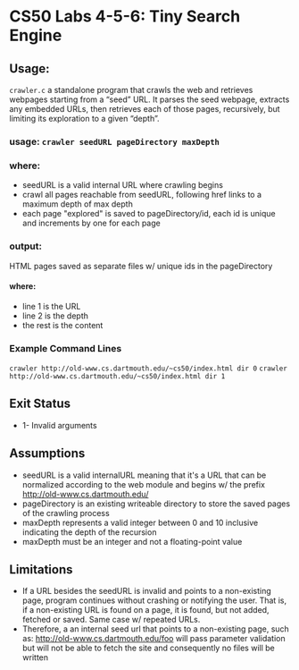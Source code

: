 # CS50 Labs 4-5-6: Tiny Search Engine


## Usage:
`crawler.c` a standalone program that crawls the web and retrieves webpages
 starting from a “seed” URL. It parses the seed webpage, extracts any
 embedded URLs, then retrieves each of those pages, recursively,
 but limiting its exploration to a given “depth”.

### usage: `crawler seedURL pageDirectory maxDepth`
### where:
  * seedURL is a valid internal URL where crawling begins
  * crawl all pages reachable from seedURL, following href links to a
    maximum depth of max depth
  * each page "explored" is saved to pageDirectory/id, each id is unique and
    increments by one for each page

### output:
  HTML pages saved as separate files w/ unique ids in the pageDirectory
#### where:
  * line 1 is the URL
  * line 2 is the depth
  * the rest is the content

### Example Command Lines
  `crawler http://old-www.cs.dartmouth.edu/~cs50/index.html dir 0`
  `crawler http://old-www.cs.dartmouth.edu/~cs50/index.html dir 1`

## Exit Status
* 1- Invalid arguments

## Assumptions
  * seedURL is a valid internalURL meaning that it's a URL that can be
    normalized according to the web module and begins w/ the prefix
    http://old-www.cs.dartmouth.edu/
  * pageDirectory is an existing writeable directory to store the saved
    pages of the crawling process
  * maxDepth represents a valid integer between 0 and 10 inclusive indicating
    the depth of the recursion
  * maxDepth must be an integer and not a floating-point value


## Limitations
  * If a URL besides the seedURL is invalid and points to a non-existing page,
    program continues without crashing or notifying the user. That is, if a
    non-existing URL is found on a page, it is found, but not added, fetched
    or saved. Same case w/ repeated URLs.
  * Therefore, a an internal seed url that points to a non-existing page, such
    as: http://old-www.cs.dartmouth.edu/foo will pass parameter validation
    but will not be able to fetch the site and consequently no files will be
    written
